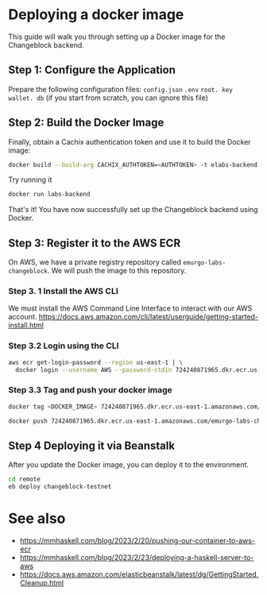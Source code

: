 # Deploying a docker image

This guide will walk you through setting up a Docker image for the Changeblock backend.

## Step 1: Configure the Application

Prepare the following configuration files:
 `config.json`
`.env`
`root. key`
`wallet. db` (if you start from scratch, you can ignore this file)

## Step 2: Build the Docker Image

Finally, obtain a Cachix authentication token and use it to build the Docker image:

```bash
docker build --build-arg CACHIX_AUTHTOKEN=<AUTHTOKEN> -t elabs-backend .
```

Try running it

```bash
docker run labs-backend
```

That's it! You have now successfully set up the Changeblock backend using Docker.

## Step 3: Register it to the AWS ECR

On AWS, we have a private registry repository called `emurgo-labs-changeblock`. We will push the image to this repository.

### Step 3. 1 Install the AWS CLI
We must install the AWS Command Line Interface to interact with our AWS account. https://docs.aws.amazon.com/cli/latest/userguide/getting-started-install.html

### Step 3.2 Login using the CLI

```bash
aws ecr get-login-password --region us-east-1 | \
  docker login --username AWS --password-stdin 724240871965.dkr.ecr.us-east-1.amazonaws.com
```
### Step 3.3 Tag and push your docker image

```bash
docker tag <DOCKER_IMAGE> 724240871965.dkr.ecr.us-east-1.amazonaws.com/emurgo-labs-changeblock:latest

docker push 724240871965.dkr.ecr.us-east-1.amazonaws.com/emurgo-labs-changeblock:latest
```

## Step 4 Deploying it via Beanstalk
After you update the Docker image, you can deploy it to the environment.

```bash
cd remote
eb deploy changeblock-testnet
```

# See also
* https://mmhaskell.com/blog/2023/2/20/pushing-our-container-to-aws-ecr
* https://mmhaskell.com/blog/2023/2/23/deploying-a-haskell-server-to-aws
* https://docs.aws.amazon.com/elasticbeanstalk/latest/dg/GettingStarted.Cleanup.html